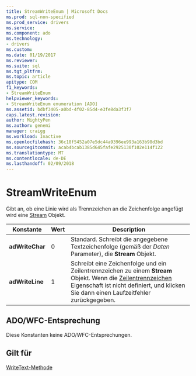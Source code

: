```yaml
---
title: StreamWriteEnum | Microsoft Docs
ms.prod: sql-non-specified
ms.prod_service: drivers
ms.service: 
ms.component: ado
ms.technology:
- drivers
ms.custom: 
ms.date: 01/19/2017
ms.reviewer: 
ms.suite: sql
ms.tgt_pltfrm: 
ms.topic: article
apitype: COM
f1_keywords:
- StreamWriteEnum
helpviewer_keywords:
- StreamWriteEnum enumeration [ADO]
ms.assetid: bdbf3405-a0bd-4f02-85d4-e3fe8da3f3f7
caps.latest.revision: 
author: MightyPen
ms.author: genemi
manager: craigg
ms.workload: Inactive
ms.openlocfilehash: 36c18f5452a07e5dc44a9396ee993a163b98d3bd
ms.sourcegitcommit: acab4bcab1385d645fafe2925130f102e114f122
ms.translationtype: MT
ms.contentlocale: de-DE
ms.lasthandoff: 02/09/2018
---
```

# <a name="streamwriteenum"></a>StreamWriteEnum
Gibt an, ob eine Linie wird als Trennzeichen an die Zeichenfolge angefügt wird eine [Stream](../../../ado/reference/ado-api/stream-object-ado.md) Objekt.  
  
|Konstante|Wert|Description|  
|--------------|-----------|-----------------|  
|**adWriteChar**|0|Standard. Schreibt die angegebene Textzeichenfolge (gemäß der *Daten* Parameter), die **Stream** Objekt.|  
|**adWriteLine**|1|Schreibt eine Zeichenfolge und ein Zeilentrennzeichen zu einem **Stream** Objekt. Wenn die [Zeilentrennzeichen](../../../ado/reference/ado-api/lineseparator-property-ado.md) Eigenschaft ist nicht definiert, und klicken Sie dann einen Laufzeitfehler zurückgegeben.|  
  
## <a name="adowfc-equivalent"></a>ADO/WFC-Entsprechung  
 Diese Konstanten keine ADO/WFC-Entsprechungen.  
  
## <a name="applies-to"></a>Gilt für  
 [WriteText-Methode](../../../ado/reference/ado-api/writetext-method.md)
